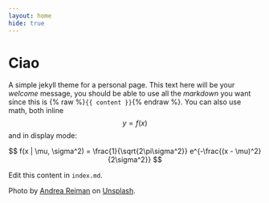 ```yaml
---
layout: home
hide: true
---
```


# Ciao

A simple jekyll theme for a personal page.  This text here will be your
*welcome* message, you should be able to use all the *markdown* you want
since this is {% raw %}`{{ content }}`{% endraw %}. You can also use math, both
inline $$ y = f(x) $$ and in display mode:

$$
f(x | \mu, \sigma^2) = \frac{1}{\sqrt{2\pi\sigma^2}}
e^{-\frac{(x - \mu)^2}{2\sigma^2}}
$$

Edit this content in `index.md`.

Photo by [Andrea Reiman](https://unsplash.com/@firstmohican) on
[Unsplash](https://unsplash.com/).
